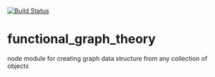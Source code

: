 [![Build Status](https://travis-ci.org/tfpractice/functional_graph_theory.svg?branch=master)](https://travis-ci.org/tfpractice/functional_graph_theory)

# functional_graph_theory
node module for creating graph data structure from any collection of objects
